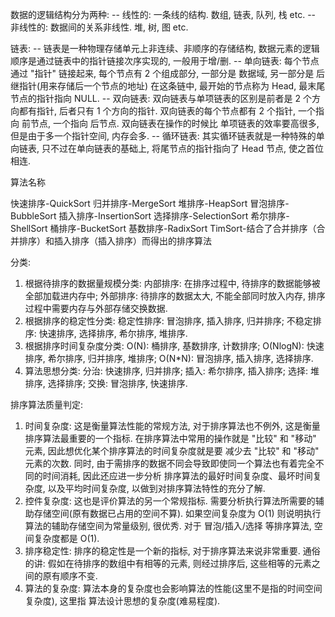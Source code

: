 数据的逻辑结构分为两种:
-- 线性的: 一条线的结构. 数组, 链表, 队列, 栈 etc.
-- 非线性的: 数据间的关系非线性. 堆, 树, 图 etc.

链表:
-- 链表是一种物理存储单元上非连续、非顺序的存储结构, 数据元素的逻辑顺序是通过链表中的指针链接次序实现的, 一般用于增/删.
-- 单向链表:
    每个节点通过 "指针" 链接起来, 每个节点有 2 个组成部分, 一部分是 数据域, 另一部分是 后继指针(用来存储后一个节点的地址)
    在这条链中, 最开始的节点称为 Head, 最末尾节点的指针指向 NULL.
-- 双向链表: 
    双向链表与单项链表的区别是前者是 2 个方向都有指针, 后者只有 1 个方向的指针. 双向链表的每个节点都有 2 个指针,
    一个指向 前节点, 一个指向 后节点. 双向链表在操作的时候比 单项链表的效率要高很多, 但是由于多一个指针空间, 内存会多.
-- 循环链表:
    其实循环链表就是一种特殊的单向链表, 只不过在单向链表的基础上, 将尾节点的指针指向了 Head 节点, 使之首位相连.


算法名称    

快速排序-QuickSort
归并排序-MergeSort
堆排序-HeapSort
冒泡排序-BubbleSort
插入排序-InsertionSort
选择排序-SelectionSort
希尔排序-ShellSort
桶排序-BucketSort
基数排序-RadixSort
TimSort-结合了合并排序（合并排序）和插入排序（插入排序）而得出的排序算法

分类:
1. 根据待排序的数据量规模分类:
   内部排序: 在排序过程中, 待排序的数据能够被全部加载进内存中;
   外部排序: 待排序的数据太大, 不能全部同时放入内存, 排序过程中需要内存与外部存储交换数据.
2. 根据排序的稳定性分类:
   稳定性排序: 冒泡排序, 插入排序, 归并排序;
   不稳定排序: 快速排序, 选择排序, 希尔排序, 堆排序.
3. 根据排序时间复杂度分类:
    O(N): 桶排序, 基数排序, 计数排序;
    O(NlogN): 快速排序, 希尔排序, 归并排序, 堆排序;
    O(N*N): 冒泡排序, 插入排序, 选择排序.
4. 算法思想分类:
    分治: 快速排序, 归并排序;
    插入: 希尔排序, 插入排序;
    选择: 堆排序, 选择排序;
    交换: 冒泡排序, 快速排序.

排序算法质量判定:
1. 时间复杂度:
   这是衡量算法性能的常规方法, 对于排序算法也不例外, 这是衡量排序算法最重要的一个指标.
   在排序算法中常用的操作就是 "比较" 和 "移动" 元素, 因此想优化某个排序算法的时间复杂度就是要
   减少去 "比较" 和 "移动" 元素的次数.
   同时, 由于需排序的数据不同会导致即使同一个算法也有着完全不同的时间消耗, 因此还应进一步分析
   排序算法的最好时间复杂度、最坏时间复杂度, 以及平均时间复杂度, 以做到对排序算法特性的充分了解.
2. 控件复杂度:
   这也是评价算法的另一个常规指标. 需要分析执行算法所需要的辅助存储空间(原有数据已占用的空间不算).
   如果空间复杂度为 O(1) 则说明执行算法的辅助存储空间为常量级别, 很优秀.
   对于 冒泡/插入/选择 等排序算法, 空间复杂度都是 O(1).
3. 排序稳定性:
   排序的稳定性是一个新的指标, 对于排序算法来说非常重要.
   通俗的讲: 假如在待排序的数组中有相等的元素, 则经过排序后, 这些相等的元素之间的原有顺序不变.
4. 算法的复杂度:
   算法本身的复杂度也会影响算法的性能(这里不是指的时间空间复杂度), 这里指 算法设计思想的复杂度(难易程度).
